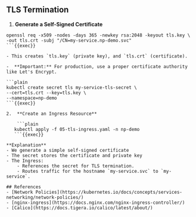 ## TLS Termination

1.  **Generate a Self-Signed Certificate**
```plain
openssl req -x509 -nodes -days 365 -newkey rsa:2048 -keyout tls.key \
-out tls.crt -subj "/CN=my-service.np-demo.svc"
```{{exec}}

- This creates `tls.key` (private key), and `tls.crt` (certificate).

-  **Important:** For production, use a proper certificate authority like Let's Encrypt.

```plain
kubectl create secret tls my-service-tls-secret \
--cert=tls.crt --key=tls.key \
--namespace=np-demo
```{{exec}}

2.  **Create an Ingress Resource**

	```plain
   kubectl apply -f 05-tls-ingress.yaml -n np-demo
   ```{{exec}}

**Explanation**
- We generate a simple self-signed certificate
- The secret stores the certificate and private key
- The Ingress:
	- References the secret for TLS termination.
	- Routes traffic for the hostname `my-service.svc` to `my-service`.

## References
- [Network Policies](https://kubernetes.io/docs/concepts/services-networking/network-policies/)
- [nginx-ingress](https://docs.nginx.com/nginx-ingress-controller/)
- [Calico](https://docs.tigera.io/calico/latest/about/)
